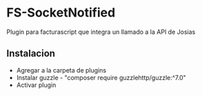 # FS-SocketNotified

Plugin para facturascript que integra un llamado a la API de Josias 

## Instalacion

* Agregar a la carpeta de plugins
* Instalar guzzle - "composer require guzzlehttp/guzzle:^7.0"
* Activar plugin
